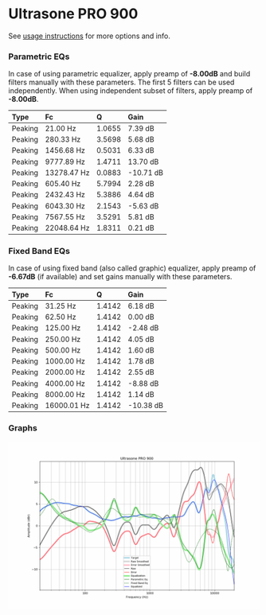 # Ultrasone PRO 900
See [usage instructions](https://github.com/jaakkopasanen/AutoEq#usage) for more options and info.

### Parametric EQs
In case of using parametric equalizer, apply preamp of **-8.00dB** and build filters manually
with these parameters. The first 5 filters can be used independently.
When using independent subset of filters, apply preamp of **-8.00dB**.

| Type    | Fc          |      Q | Gain      |
|:--------|:------------|:-------|:----------|
| Peaking | 21.00 Hz    | 1.0655 | 7.39 dB   |
| Peaking | 280.33 Hz   | 3.5698 | 5.68 dB   |
| Peaking | 1456.68 Hz  | 0.5031 | 6.33 dB   |
| Peaking | 9777.89 Hz  | 1.4711 | 13.70 dB  |
| Peaking | 13278.47 Hz | 0.0883 | -10.71 dB |
| Peaking | 605.40 Hz   | 5.7994 | 2.28 dB   |
| Peaking | 2432.43 Hz  | 5.3886 | 4.64 dB   |
| Peaking | 6043.30 Hz  | 2.1543 | -5.63 dB  |
| Peaking | 7567.55 Hz  | 3.5291 | 5.81 dB   |
| Peaking | 22048.64 Hz | 1.8311 | 0.21 dB   |

### Fixed Band EQs
In case of using fixed band (also called graphic) equalizer, apply preamp of **-6.67dB**
(if available) and set gains manually with these parameters.

| Type    | Fc          |      Q | Gain      |
|:--------|:------------|:-------|:----------|
| Peaking | 31.25 Hz    | 1.4142 | 6.18 dB   |
| Peaking | 62.50 Hz    | 1.4142 | 0.00 dB   |
| Peaking | 125.00 Hz   | 1.4142 | -2.48 dB  |
| Peaking | 250.00 Hz   | 1.4142 | 4.05 dB   |
| Peaking | 500.00 Hz   | 1.4142 | 1.60 dB   |
| Peaking | 1000.00 Hz  | 1.4142 | 1.78 dB   |
| Peaking | 2000.00 Hz  | 1.4142 | 2.55 dB   |
| Peaking | 4000.00 Hz  | 1.4142 | -8.88 dB  |
| Peaking | 8000.00 Hz  | 1.4142 | 1.14 dB   |
| Peaking | 16000.01 Hz | 1.4142 | -10.38 dB |

### Graphs
![](./Ultrasone%20PRO%20900.png)